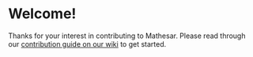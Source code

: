 # Welcome!

Thanks for your interest in contributing to Mathesar. Please read through our [contribution guide on our wiki](https://wiki.mathesar.org/en/community/contributing) to get started.
